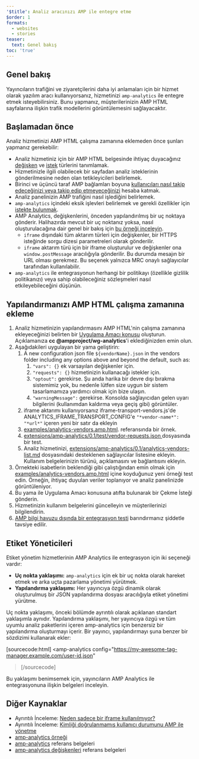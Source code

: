 ```yaml
---
'$title': Analiz aracınızı AMP ile entegre etme
$order: 1
formats:
  - websites
  - stories
teaser:
  text: Genel bakış
toc: 'true'
---
```


## Genel bakış <a name="overview"></a>

Yayıncıların trafiğini ve ziyaretçilerini daha iyi anlamaları için bir hizmet olarak yazılım aracı kullanıyorsanız, hizmetinizi `amp-analytics` ile entegre etmek isteyebilirsiniz. Bunu yapmanız, müşterilerinizin AMP HTML sayfalarına ilişkin trafik modellerini görüntülemesini sağlayacaktır.

## Başlamadan önce <a name="before-you-begin"></a>

Analiz hizmetinizi AMP HTML çalışma zamanına eklemeden önce şunları yapmanız gerekebilir:

- Analiz hizmetiniz için bir AMP HTML belgesinde ihtiyaç duyacağınız [değişken](https://github.com/ampproject/amphtml/blob/master/extensions/amp-analytics/analytics-vars.md) ve [istek](https://github.com/ampproject/amphtml/blob/master/extensions/amp-analytics/amp-analytics.md#requests) türlerini tanımlamak.
- Hizmetinizle ilgili olabilecek bir sayfadan analiz isteklerinin gönderilmesine neden olan tetikleyicileri belirlemek.
- Birinci ve üçüncü taraf AMP bağlamları boyuna [kullanıcıları nasıl takip edeceğinizi veya takip edip etmeyeceğinizi](https://github.com/ampproject/amphtml/blob/master/spec/amp-managing-user-state.md) hesaba katmak.
- Analiz panelinizin AMP trafiğini nasıl işlediğini belirlemek.
- `amp-analytics` içindeki eksik işlevleri belirlemek ve gerekli özellikler için [istekte bulunmak](https://github.com/ampproject/amphtml/issues/new).
- AMP Analytics, değişkenlerini, önceden yapılandırılmış bir uç noktaya gönderir. Halihazırda mevcut bir uç noktanız yoksa, nasıl oluşturulacağına dair genel bir bakış için [bu örneği inceleyin](https://github.com/ampproject/amp-publisher-sample#amp-analytics-sample).
  - `iframe` dışındaki tüm aktarım türleri için değişkenler, bir HTTPS isteğinde sorgu dizesi parametreleri olarak gönderilir.
  - `iframe` aktarım türü için bir iframe oluşturulur ve değişkenler ona `window.postMessage` aracılığıyla gönderilir. Bu durumda mesajın bir URL olması gerekmez. Bu seçenek yalnızca MRC onaylı sağlayıcılar tarafından kullanılabilir.
- `amp-analytics` ile entegrasyonun herhangi bir politikayı (özellikle gizlilik politikanızı) veya sahip olabileceğiniz sözleşmeleri nasıl etkileyebileceğini düşünün.

## Yapılandırmanızı AMP HTML çalışma zamanına ekleme<a name="adding-your-configuration-to-the-amp-html-runtime"></a>

1. Analiz hizmetinizin yapılandırmasını AMP HTML'nin çalışma zamanına ekleyeceğinizi belirten bir [Uygulama Amacı konusu](https://github.com/ampproject/amphtml/blob/master/extensions/amp-analytics/../../CONTRIBUTING.md#contributing-features) oluşturun. Açıklamanıza **cc @ampproject/wg-analytics**'i eklediğinizden emin olun.
2. Aşağıdakileri uygulayan bir yama geliştirin:
   1. A new configuration json file <code>${vendorName}.json</code> in the vendors <a>folder</a> including any options above and beyond the default, such as:
      1. `"vars": {}` ek varsayılan değişkenler için.
      2. `"requests": {}` hizmetinizin kullanacağı istekler için.
      3. `"optout":` gerekirse. Şu anda harika bir devre dışı bırakma sistemimiz yok, bu nedenle lütfen size uygun bir sistem tasarlamamıza yardımcı olmak için bize ulaşın.
      4. `"warningMessage":` gerekirse. Konsolda sağlayıcıdan gelen uyarı bilgilerini (kullanımdan kaldırma veya geçiş gibi) görüntüler.
   2. iframe aktarımı kullanıyorsanız iframe-transport-vendors.js'de ANALYTICS_IFRAME_TRANSPORT_CONFIG'e `"*vendor-name*": "*url*"` içeren yeni bir satır da ekleyin
   3. [examples/analytics-vendors.amp.html](https://github.com/ampproject/amphtml/blob/master/extensions/amp-analytics/../../examples/analytics-vendors.amp.html). referansında bir örnek.
   4. [extensions/amp-analytics/0.1/test/vendor-requests.json ](https://github.com/ampproject/amphtml/blob/master/extensions/amp-analytics/../../extensions/amp-analytics/0.1/test/vendor-requests.json) dosyasında bir test.
   5. Analiz hizmetinizi, [extensions/amp-analytics/0.1/analytics-vendors-list.md](https://github.com/ampproject/amphtml/blob/master/extensions/amp-analytics/./analytics-vendors-list.md) dosyasındaki desteklenen sağlayıcılar listesine ekleyin. Kullanım belgelerinizin türünü, açıklamasını ve bağlantısını ekleyin.
3. Örnekteki isabetlerin beklendiği gibi çalıştığından emin olmak için [examples/analytics-vendors.amp.html](https://github.com/ampproject/amphtml/blob/master/extensions/amp-analytics/../../examples/analytics-vendors.amp.html) içine koyduğunuz yeni örneği test edin. Örneğin, ihtiyaç duyulan veriler toplanıyor ve analiz panelinizde görüntüleniyor.
4. Bu yama ile Uygulama Amacı konusuna atıfta bulunarak bir Çekme İsteği gönderin.
5. Hizmetinizin kullanım belgelerini güncelleyin ve müşterilerinizi bilgilendirin.
6. [AMP bilgi havuzu dışında bir entegrasyon testi](https://github.com/ampproject/amphtml/blob/master/extensions/amp-analytics/../../3p/README.md#adding-proper-integration-tests) barındırmanız şiddetle tavsiye edilir.

## Etiket Yöneticileri<a name="tag-managers"></a>

Etiket yönetim hizmetlerinin AMP Analytics ile entegrasyon için iki seçeneği vardır:

- **Uç nokta yaklaşımı:** `amp-analytics` için ek bir uç nokta olarak hareket etmek ve arka uçta pazarlama yönetimi yürütmek.
- **Yapılandırma yaklaşımı:** Her yayıncıya özgü dinamik olarak oluşturulmuş bir JSON yapılandırma dosyası aracılığıyla etiket yönetimi yürütme.

Uç nokta yaklaşımı, önceki bölümde ayrıntılı olarak açıklanan standart yaklaşımla aynıdır. Yapılandırma yaklaşımı, her yayıncıya özgü ve tüm uyumlu analiz paketlerini içeren amp-analytics için benzersiz bir yapılandırma oluşturmayı içerir. Bir yayıncı, yapılandırmayı şuna benzer bir sözdizimi kullanarak ekler:

[sourcecode:html]
<amp-analytics
config="https://my-awesome-tag-manager.example.com/user-id.json"

> </amp-analytics>
> [/sourcecode]

Bu yaklaşımı benimsemek için, yayıncıların AMP Analytics ile entegrasyonuna ilişkin belgeleri inceleyin.

## Diğer Kaynaklar<a name="further-resources"></a>

- Ayrıntılı İnceleme: [Neden sadece bir iframe kullanılmıyor?](https://github.com/ampproject/amphtml/blob/master/extensions/amp-analytics/why-not-iframe.md)
- Ayrıntılı İnceleme: [Kimliği doğrulanmamış kullanıcı durumunu AMP ile yönetme](https://github.com/ampproject/amphtml/blob/master/spec/amp-managing-user-state.md)
- [amp-analytics örneği](https://github.com/ampproject/amp-publisher-sample#amp-analytics-sample)
- [amp-analytics](https://amp.dev/documentation/components/amp-analytics) referans belgeleri
- [amp-analytics değişkenleri](https://github.com/ampproject/amphtml/blob/master/extensions/amp-analytics/analytics-vars.md) referans belgeleri
